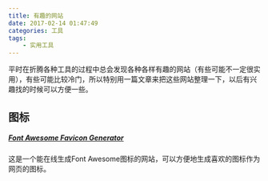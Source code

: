 ```yaml
---
title: 有趣的网站
date: 2017-02-14 01:47:49
categories: 工具
tags:
	- 实用工具
---
```


平时在折腾各种工具的过程中总会发现各种各样有趣的网站（有些可能不一定很实用），有些可能比较冷门，所以特别用一篇文章来把这些网站整理一下，以后有兴趣找的时候可以方便一些。
<!--more-->

## 图标

##### [Font Awesome Favicon Generator](http://paulferrett.com/fontawesome-favicon)
这是一个能在线生成Font Awesome图标的网站，可以方便地生成喜欢的图标作为网页的图标。

